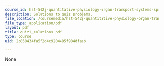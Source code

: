 ```yaml
---
course_id: hst-542j-quantitative-physiology-organ-transport-systems-spring-2004
description: Solutions to quiz problems.
file_location: /coursemedia/hst-542j-quantitative-physiology-organ-transport-systems-spring-2004/2c858434fa5f2d4c9204485f984dfaab_quiz2_solutions.pdf
file_type: application/pdf
layout: pdf
title: quiz2_solutions.pdf
type: course
uid: 2c858434fa5f2d4c9204485f984dfaab

---
```

None